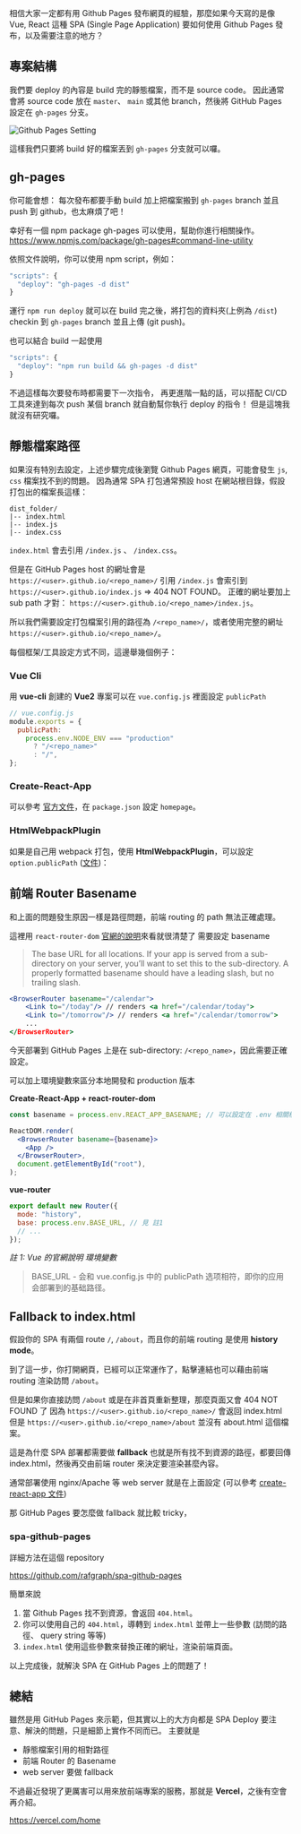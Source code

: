 相信大家一定都有用 Github Pages 發布網頁的經驗，那麼如果今天寫的是像 Vue, React 這種 SPA (Single Page Application) 要如何使用 Github Pages 發布，以及需要注意的地方？

## 專案結構

我們要 deploy 的內容是 build 完的靜態檔案，而不是 source code。
因此通常會將 source code 放在 `master`、 `main` 或其他 branch，然後將 GitHub Pages 設定在 `gh-pages` 分支。

![Github Pages Setting](https://i.imgur.com/JZX0VE3.jpg)

這樣我們只要將 build 好的檔案丟到 `gh-pages` 分支就可以囉。

## gh-pages

你可能會想：
每次發布都要手動 build 加上把檔案搬到 `gh-pages` branch 並且 push 到 github，也太麻煩了吧！

幸好有一個 npm package gh-pages 可以使用，幫助你進行相關操作。
https://www.npmjs.com/package/gh-pages#command-line-utility

依照文件說明，你可以使用 npm script，例如：

```javascript
"scripts": {
  "deploy": "gh-pages -d dist"
}
```

運行 `npm run deploy` 就可以在 build 完之後，將打包的資料夾(上例為 `/dist`) checkin 到 `gh-pages` branch 並且上傳 (git push)。

也可以結合 build 一起使用

```javascript
"scripts": {
  "deploy": "npm run build && gh-pages -d dist"
}
```

不過這樣每次要發布時都需要下一次指令，
再更進階一點的話，可以搭配 CI/CD 工具來達到每次 push 某個 branch 就自動幫你執行 deploy 的指令！
但是這塊我就沒有研究囉。

## 靜態檔案路徑

如果沒有特別去設定，上述步驟完成後瀏覽 Github Pages 網頁，可能會發生 `js`, `css` 檔案找不到的問題。
因為通常 SPA 打包通常預設 host 在網站根目錄，假設打包出的檔案長這樣：

```tree
dist_folder/
|-- index.html
|-- index.js
|-- index.css
```

`index.html` 會去引用 `/index.js` 、 `/index.css`。

但是在 GitHub Pages host 的網址會是 `https://<user>.github.io/<repo_name>/`
引用 `/index.js` 會索引到 `https://<user>.github.io/index.js` => 404 NOT FOUND。
正確的網址要加上 sub path 才對： `https://<user>.github.io/<repo_name>/index.js`。

所以我們需要設定打包檔案引用的路徑為 `/<repo_name>/`，或者使用完整的網址 `https://<user>.github.io/<repo_name>/`。

每個框架/工具設定方式不同，這邊舉幾個例子：

### Vue Cli

用 **vue-cli** 創建的 **Vue2** 專案可以在 `vue.config.js` 裡面設定 `publicPath`

```javascript
// vue.config.js
module.exports = {
  publicPath:
    process.env.NODE_ENV === "production"
      ? "/<repo_name>"
      : "/",
};
```

### Create-React-App

可以參考 [官方文件](https://create-react-app.dev/docs/deployment/#github-pages)，在 `package.json` 設定 `homepage`。

### HtmlWebpackPlugin

如果是自己用 webpack 打包，使用 **HtmlWebpackPlugin**，可以設定 `option.publicPath` ([文件](https://github.com/jantimon/html-webpack-plugin#options))：

## 前端 Router Basename

和上面的問題發生原因一樣是路徑問題，前端 routing 的 path 無法正確處理。

這裡用 `react-router-dom` [官網的說明](https://reactrouter.com/web/api/BrowserRouter/basename-string)來看就很清楚了
需要設定 basename

> The base URL for all locations. If your app is served from a sub-directory on your server, you’ll want to set this to the sub-directory. A properly formatted basename should have a leading slash, but no trailing slash.

```jsx
<BrowserRouter basename="/calendar">
    <Link to="/today"/> // renders <a href="/calendar/today">
    <Link to="/tomorrow"/> // renders <a href="/calendar/tomorrow">
    ...
</BrowserRouter>
```

今天部署到 GitHub Pages 上是在 sub-directory: `/<repo_name>`，因此需要正確設定。

可以加上環境變數來區分本地開發和 production 版本

**Create-React-App + react-router-dom**

```jsx
const basename = process.env.REACT_APP_BASENAME; // 可以設定在 .env 相關檔案

ReactDOM.render(
  <BrowserRouter basename={basename}>
    <App />
  </BrowserRouter>,
  document.getElementById("root"),
);
```

**vue-router**

```javascript
export default new Router({
  mode: "history",
  base: process.env.BASE_URL, // 見 註1
  // ...
});
```

_註 1: Vue 的官網說明 環境變數_

> BASE_URL - 会和 vue.config.js 中的 publicPath 选项相符，即你的应用会部署到的基础路径。

## Fallback to index.html

假設你的 SPA 有兩個 route `/`, `/about`，而且你的前端 routing 是使用 **history mode**。

到了這一步，你打開網頁，已經可以正常運作了，點擊連結也可以藉由前端 routing 渲染訪問 `/about`。

但是如果你直接訪問 `/about` 或是在非首頁重新整理，那麼頁面又會 404 NOT FOUND 了
因為 `https://<user>.github.io/<repo_name>/` 會返回 index.html
但是 `https://<user>.github.io/<repo_name>/about` 並沒有 about.html 這個檔案。

這是為什麼 SPA 部署都需要做 **fallback**
也就是所有找不到資源的路徑，都要回傳 index.html，然後再交由前端 router 來決定要渲染甚麼內容。

通常部署使用 nginx/Apache 等 web server 就是在上面設定 (可以參考 [create-react-app 文件](https://create-react-app.dev/docs/deployment/#serving-apps-with-client-side-routing))

那 GitHub Pages 要怎麼做 fallback 就比較 tricky，

### spa-github-pages

詳細方法在這個 repository

https://github.com/rafgraph/spa-github-pages

簡單來說

1. 當 Github Pages 找不到資源，會返回 `404.html`。
2. 你可以使用自己的 `404.html`，導轉到 `index.html` 並帶上一些參數 (訪問的路徑、 query string 等等)
3. `index.html` 使用這些參數來替換正確的網址，渲染前端頁面。

以上完成後，就解決 SPA 在 GitHub Pages 上的問題了！

## 總結

雖然是用 GitHub Pages 來示範，但其實以上的大方向都是 SPA Deploy 要注意、解決的問題，只是細節上實作不同而已。
主要就是

- 靜態檔案引用的相對路徑
- 前端 Router 的 Basename
- web server 要做 fallback

不過最近發現了更厲害可以用來放前端專案的服務，那就是 **Vercel**，之後有空會再介紹。

https://vercel.com/home
